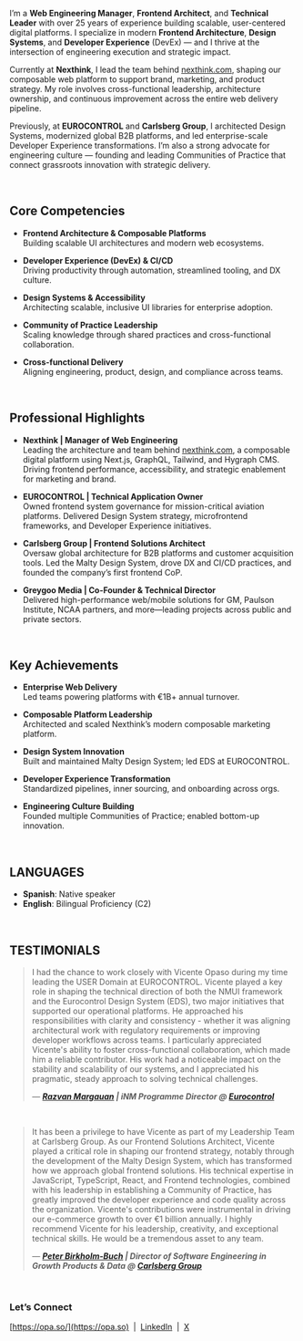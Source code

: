 I’m a **Web Engineering Manager**, **Frontend Architect**, and **Technical Leader** with over 25 years of experience building scalable, user-centered digital platforms. I specialize in modern **Frontend Architecture**, **Design Systems**, and **Developer Experience** (DevEx) — and I thrive at the intersection of engineering execution and strategic impact.

Currently at **Nexthink**, I lead the team behind [nexthink.com](https://nexthink.com), shaping our composable web platform to support brand, marketing, and product strategy. My role involves cross-functional leadership, architecture ownership, and continuous improvement across the entire web delivery pipeline.

Previously, at **EUROCONTROL** and **Carlsberg Group**, I architected Design Systems, modernized global B2B platforms, and led enterprise-scale Developer Experience transformations. I’m also a strong advocate for engineering culture — founding and leading Communities of Practice that connect grassroots innovation with strategic delivery.

&nbsp;

## Core Competencies

- **Frontend Architecture & Composable Platforms**  
  Building scalable UI architectures and modern web ecosystems.

- **Developer Experience (DevEx) & CI/CD**  
  Driving productivity through automation, streamlined tooling, and DX culture.

- **Design Systems & Accessibility**  
  Architecting scalable, inclusive UI libraries for enterprise adoption.

- **Community of Practice Leadership**  
  Scaling knowledge through shared practices and cross-functional collaboration.

- **Cross-functional Delivery**  
  Aligning engineering, product, design, and compliance across teams.


&nbsp;

## Professional Highlights

- **Nexthink | Manager of Web Engineering**  
  Leading the architecture and team behind [nexthink.com](https://nexthink.com), a composable digital platform using Next.js, GraphQL, Tailwind, and Hygraph CMS. Driving frontend performance, accessibility, and strategic enablement for marketing and brand.

- **EUROCONTROL | Technical Application Owner**  
  Owned frontend system governance for mission-critical aviation platforms. Delivered Design System strategy, microfrontend frameworks, and Developer Experience initiatives.

- **Carlsberg Group | Frontend Solutions Architect**  
  Oversaw global architecture for B2B platforms and customer acquisition tools. Led the Malty Design System, drove DX and CI/CD practices, and founded the company’s first frontend CoP.

- **Greygoo Media | Co-Founder & Technical Director**  
  Delivered high-performance web/mobile solutions for GM, Paulson Institute, NCAA partners, and more—leading projects across public and private sectors.


&nbsp;

## Key Achievements

- **Enterprise Web Delivery**  
  Led teams powering platforms with €1B+ annual turnover.

- **Composable Platform Leadership**  
  Architected and scaled Nexthink’s modern composable marketing platform.

- **Design System Innovation**  
  Built and maintained Malty Design System; led EDS at EUROCONTROL.

- **Developer Experience Transformation**  
  Standardized pipelines, inner sourcing, and onboarding across orgs.

- **Engineering Culture Building**  
  Founded multiple Communities of Practice; enabled bottom-up innovation.

&nbsp;

## LANGUAGES

- **Spanish**: Native speaker
- **English**: Bilingual Proficiency (C2)

&nbsp;

## TESTIMONIALS

>I had the chance to work closely with Vicente Opaso during my time leading the USER Domain at EUROCONTROL. Vicente played a key role in shaping the technical direction of both the NMUI framework and the Eurocontrol Design System (EDS), two major initiatives that supported our operational platforms.
>He approached his responsibilities with clarity and consistency - whether it was aligning architectural work with regulatory requirements or improving developer workflows across teams. I particularly appreciated Vicente's ability to foster cross-functional collaboration, which made him a reliable contributor.
>His work had a noticeable impact on the stability and scalability of our systems, and I appreciated his pragmatic, steady approach to solving technical challenges.
> 
> — ***[Razvan Margauan](https://www.linkedin.com/in/razvan-mihai-margauan/) | iNM Programme Director @ [Eurocontrol](https://eurocontrol.int)***
&nbsp;

&nbsp;
> It has been a privilege to have Vicente as part of my Leadership Team at Carlsberg Group. As our Frontend Solutions Architect, Vicente played a critical role in shaping our frontend strategy, notably through the development of the Malty Design System, which has transformed how we approach global frontend solutions.
> His technical expertise in JavaScript, TypeScript, React, and Frontend technologies, combined with his leadership in establishing a Community of Practice, has greatly improved the developer experience and code quality across the organization. Vicente's contributions were instrumental in driving our e-commerce growth to over €1 billion annually.
> I highly recommend Vicente for his leadership, creativity, and exceptional technical skills. He would be a tremendous asset to any team.
> 
> — ***[Peter Birkholm-Buch](https://www.linkedin.com/in/peterbirkholmbuch) | Director of Software Engineering in Growth Products & Data @ [Carlsberg Group](https://carlsberggroup.com)***

&nbsp;

### Let’s Connect
[https://opa.so/](https://opa.so) &nbsp;|&nbsp; [LinkedIn](https://linkedin.com/in/vicenteopaso) &nbsp;|&nbsp; [X](https://x.com/vicenteopaso)
